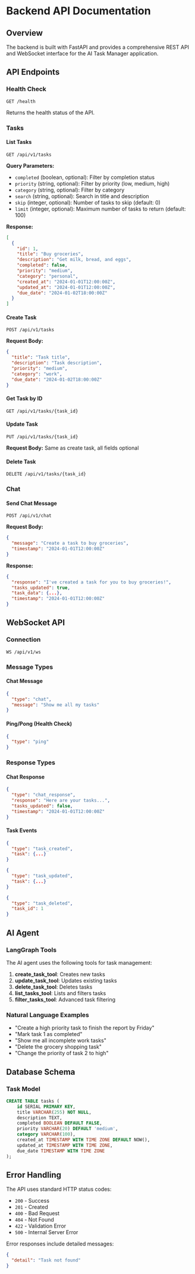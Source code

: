 # Backend API Documentation

## Overview
The backend is built with FastAPI and provides a comprehensive REST API and WebSocket interface for the AI Task Manager application.

## API Endpoints

### Health Check
```
GET /health
```
Returns the health status of the API.

### Tasks

#### List Tasks
```
GET /api/v1/tasks
```
**Query Parameters:**
- `completed` (boolean, optional): Filter by completion status
- `priority` (string, optional): Filter by priority (low, medium, high)
- `category` (string, optional): Filter by category
- `search` (string, optional): Search in title and description
- `skip` (integer, optional): Number of tasks to skip (default: 0)
- `limit` (integer, optional): Maximum number of tasks to return (default: 100)

**Response:**
```json
[
  {
    "id": 1,
    "title": "Buy groceries",
    "description": "Get milk, bread, and eggs",
    "completed": false,
    "priority": "medium",
    "category": "personal",
    "created_at": "2024-01-01T12:00:00Z",
    "updated_at": "2024-01-01T12:00:00Z",
    "due_date": "2024-01-02T18:00:00Z"
  }
]
```

#### Create Task
```
POST /api/v1/tasks
```
**Request Body:**
```json
{
  "title": "Task title",
  "description": "Task description",
  "priority": "medium",
  "category": "work",
  "due_date": "2024-01-02T18:00:00Z"
}
```

#### Get Task by ID
```
GET /api/v1/tasks/{task_id}
```

#### Update Task
```
PUT /api/v1/tasks/{task_id}
```
**Request Body:** Same as create task, all fields optional

#### Delete Task
```
DELETE /api/v1/tasks/{task_id}
```

### Chat

#### Send Chat Message
```
POST /api/v1/chat
```
**Request Body:**
```json
{
  "message": "Create a task to buy groceries",
  "timestamp": "2024-01-01T12:00:00Z"
}
```

**Response:**
```json
{
  "response": "I've created a task for you to buy groceries!",
  "tasks_updated": true,
  "task_data": {...},
  "timestamp": "2024-01-01T12:00:00Z"
}
```

## WebSocket API

### Connection
```
WS /api/v1/ws
```

### Message Types

#### Chat Message
```json
{
  "type": "chat",
  "message": "Show me all my tasks"
}
```

#### Ping/Pong (Health Check)
```json
{
  "type": "ping"
}
```

### Response Types

#### Chat Response
```json
{
  "type": "chat_response",
  "response": "Here are your tasks...",
  "tasks_updated": false,
  "timestamp": "2024-01-01T12:00:00Z"
}
```

#### Task Events
```json
{
  "type": "task_created",
  "task": {...}
}
```

```json
{
  "type": "task_updated",
  "task": {...}
}
```

```json
{
  "type": "task_deleted",
  "task_id": 1
}
```

## AI Agent

### LangGraph Tools

The AI agent uses the following tools for task management:

1. **create_task_tool**: Creates new tasks
2. **update_task_tool**: Updates existing tasks
3. **delete_task_tool**: Deletes tasks
4. **list_tasks_tool**: Lists and filters tasks
5. **filter_tasks_tool**: Advanced task filtering

### Natural Language Examples

- "Create a high priority task to finish the report by Friday"
- "Mark task 1 as completed"
- "Show me all incomplete work tasks"
- "Delete the grocery shopping task"
- "Change the priority of task 2 to high"

## Database Schema

### Task Model
```sql
CREATE TABLE tasks (
    id SERIAL PRIMARY KEY,
    title VARCHAR(255) NOT NULL,
    description TEXT,
    completed BOOLEAN DEFAULT FALSE,
    priority VARCHAR(20) DEFAULT 'medium',
    category VARCHAR(100),
    created_at TIMESTAMP WITH TIME ZONE DEFAULT NOW(),
    updated_at TIMESTAMP WITH TIME ZONE,
    due_date TIMESTAMP WITH TIME ZONE
);
```

## Error Handling

The API uses standard HTTP status codes:
- `200` - Success
- `201` - Created
- `400` - Bad Request
- `404` - Not Found
- `422` - Validation Error
- `500` - Internal Server Error

Error responses include detailed messages:
```json
{
  "detail": "Task not found"
}
```
